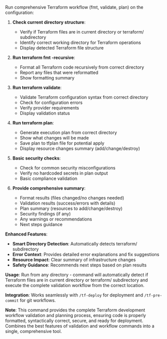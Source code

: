 Run comprehensive Terraform workflow (fmt, validate, plan) on the configuration:

1. **Check current directory structure**:
   - Verify if Terraform files are in current directory or terraform/ subdirectory
   - Identify correct working directory for Terraform operations
   - Display detected Terraform file structure

2. **Run terraform fmt -recursive**:
   - Format all Terraform code recursively from correct directory
   - Report any files that were reformatted
   - Show formatting summary

3. **Run terraform validate**:
   - Validate Terraform configuration syntax from correct directory
   - Check for configuration errors
   - Verify provider requirements
   - Display validation status

4. **Run terraform plan**:
   - Generate execution plan from correct directory
   - Show what changes will be made
   - Save plan to tfplan file for potential apply
   - Display resource changes summary (add/change/destroy)

5. **Basic security checks**:
   - Check for common security misconfigurations
   - Verify no hardcoded secrets in plan output
   - Basic compliance validation

6. **Provide comprehensive summary**:
   - Format results (files changed/no changes needed)
   - Validation results (success/errors with details)
   - Plan summary (resources to add/change/destroy)
   - Security findings (if any)
   - Any warnings or recommendations
   - Next steps guidance

**Enhanced Features**:
- **Smart Directory Detection**: Automatically detects terraform/ subdirectory
- **Error Context**: Provides detailed error explanations and fix suggestions
- **Resource Impact**: Clear summary of infrastructure changes
- **Safety Guidance**: Recommends next steps based on plan results

**Usage**: Run from any directory - command will automatically detect if Terraform files are in current directory or terraform/ subdirectory and execute the complete validation workflow from the correct location.

**Integration**: Works seamlessly with `/tf-deploy` for deployment and `/tf-pre-commit` for git workflows.

**Note**: This command provides the complete Terraform development workflow validation and planning process, ensuring code is properly formatted, syntactically correct, secure, and ready for deployment. Combines the best features of validation and workflow commands into a single, comprehensive tool.
